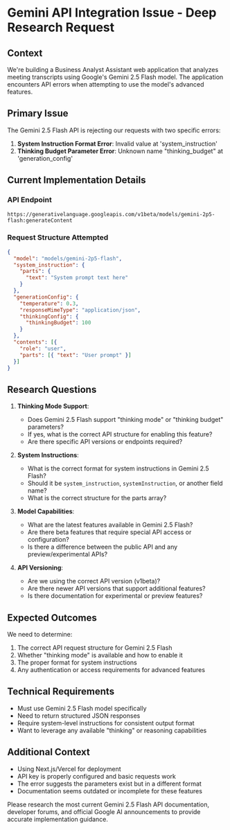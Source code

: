 # Gemini API Integration Issue - Deep Research Request

## Context
We're building a Business Analyst Assistant web application that analyzes meeting transcripts using Google's Gemini 2.5 Flash model. The application encounters API errors when attempting to use the model's advanced features.

## Primary Issue
The Gemini 2.5 Flash API is rejecting our requests with two specific errors:

1. **System Instruction Format Error**: Invalid value at 'system_instruction'
2. **Thinking Budget Parameter Error**: Unknown name "thinking_budget" at 'generation_config'

## Current Implementation Details

### API Endpoint
```
https://generativelanguage.googleapis.com/v1beta/models/gemini-2p5-flash:generateContent
```

### Request Structure Attempted
```json
{
  "model": "models/gemini-2p5-flash",
  "system_instruction": {
    "parts": {
      "text": "System prompt text here"
    }
  },
  "generationConfig": {
    "temperature": 0.3,
    "responseMimeType": "application/json",
    "thinkingConfig": {
      "thinkingBudget": 100
    }
  },
  "contents": [{
    "role": "user",
    "parts": [{ "text": "User prompt" }]
  }]
}
```

## Research Questions

1. **Thinking Mode Support**: 
   - Does Gemini 2.5 Flash support "thinking mode" or "thinking budget" parameters?
   - If yes, what is the correct API structure for enabling this feature?
   - Are there specific API versions or endpoints required?

2. **System Instructions**:
   - What is the correct format for system instructions in Gemini 2.5 Flash?
   - Should it be `system_instruction`, `systemInstruction`, or another field name?
   - What is the correct structure for the parts array?

3. **Model Capabilities**:
   - What are the latest features available in Gemini 2.5 Flash?
   - Are there beta features that require special API access or configuration?
   - Is there a difference between the public API and any preview/experimental APIs?

4. **API Versioning**:
   - Are we using the correct API version (v1beta)?
   - Are there newer API versions that support additional features?
   - Is there documentation for experimental or preview features?

## Expected Outcomes

We need to determine:
1. The correct API request structure for Gemini 2.5 Flash
2. Whether "thinking mode" is available and how to enable it
3. The proper format for system instructions
4. Any authentication or access requirements for advanced features

## Technical Requirements

- Must use Gemini 2.5 Flash model specifically
- Need to return structured JSON responses
- Require system-level instructions for consistent output format
- Want to leverage any available "thinking" or reasoning capabilities

## Additional Context

- Using Next.js/Vercel for deployment
- API key is properly configured and basic requests work
- The error suggests the parameters exist but in a different format
- Documentation seems outdated or incomplete for these features

Please research the most current Gemini 2.5 Flash API documentation, developer forums, and official Google AI announcements to provide accurate implementation guidance.